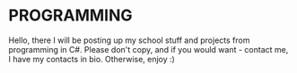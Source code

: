 # PROGRAMMING
Hello, there I will be posting up my school stuff and projects from programming in C#.
Please don't copy, and if you would want - contact me, I have my contacts in bio.
Otherwise, enjoy :)
